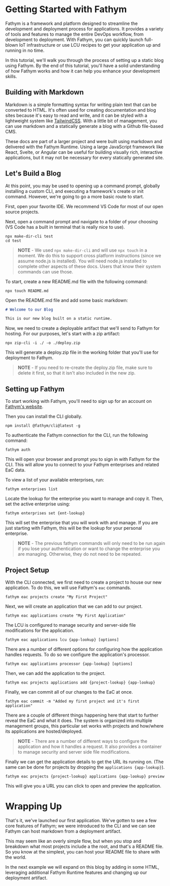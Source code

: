 # Getting Started with Fathym

Fathym is a framework and platform designed to streamline the development and deployment process for applications. It provides a variety of tools and features to manage the entire DevOps workflow, from development to deployment. With Fathym, you can quickly launch full-blown IoT infrastructure or use LCU recipes to get your application up and running in no time.

In this tutorial, we'll walk you through the process of setting up a static blog using Fathym. By the end of this tutorial, you'll have a solid understanding of how Fathym works and how it can help you enhance your development skills.

## Building with Markdown

Markdown is a simple formatting syntax for writing plain text that can be converted to HTML. It's often used for creating documentation and blog sites because it's easy to read and write, and it can be styled with a lightweight system like [TailwindCSS](https://tailwindcss.com/). With a little bit of management, you can use markdown and a statically generate a blog with a Github file-based CMS.

These docs are part of a larger project and were built using markdown and delivered with the Fathym Runtime. Using a large JavaScript framework like React, Svelte, or Angular can be useful for building visually rich, interactive applications, but it may not be necessary for every statically generated site.

## Let's Build a Blog

At this point, you may be used to opening up a command prompt, globally installing a custom CLI, and executing a framework's create or init command. However, we're going to go a more basic route to start.

First, open your favorite IDE. We recommend VS Code for most of our open source projects.

Next, open a command prompt and navigate to a folder of your choosing (VS Code has a built in terminal that is really nice to use).

```cli
npx make-dir-cli test
cd test
```

> **NOTE** - We used `npx make-dir-cli` and will use `npx touch` in a moment. We do this to support cross platform instructions (since we assume node.js is installed). You will need node.js installed to complete other aspects of these docs. Users that know their system commands can use those.

To start, create a new README.md file with the following command:

```cli
npx touch README.md
```

Open the README.md file and add some basic markdown:

```markdown
# Welcome to our Blog

This is our new blog built on a static runtime.
```

Now, we need to create a deployable artifact that we'll send to Fathym for hosting. For our purposes, let's start with a zip artifact:

```cli
npx zip-cli -i ./ -o ./deploy.zip
```

This will generate a deploy.zip file in the working folder that you'll use for deployment to Fathym.

> **NOTE** - If you need to re-create the deploy.zip file, make sure to delete it first, so that it isn't also included in the new zip.

## Setting up Fathym

To start working with Fathym, you'll need to sign up for an account on [Fathym's website](https://www.fathym.com/dashboard).

Then you can install the CLI globally.

```cli
npm install @fathym/cli@latest -g
```

To authenticate the Fathym connection for the CLI, run the following command:

```cli
fathym auth
```

This will open your browser and prompt you to sign in with Fathym for the CLI. This will allow you to connect to your Fathym enterprises and related EaC data.

To view a list of your available enterprises, run:

```cli
fathym enterprises list
```

Locate the lookup for the enterprise you want to manage and copy it. Then, set the active enterprise using:

```cli
fathym enterprises set {ent-lookup}
```

This will set the enterprise that you will work with and manage. If you are just starting with Fathym, this will be the lookup for your personal enterprise.

> **NOTE** - The previous fathym commands will only need to be run again if you lose your authentication or want to change the enterprise you are managing. Otherwise, they do not need to be repeated.

## Project Setup

With the CLI connected, we first need to create a project to house our new application. To do this, we will use Fathym's `eac` commands.

```cli
fathym eac projects create "My First Project"
```

Next, we will create an application that we can add to our project.

```cli
fathym eac applications create "My First Application"
```

The LCU is configured to manage security and server-side file modifications for the application.

```cli
fathym eac applications lcu {app-lookup} [options]
```

There are a number of different options for configuring how the application handles requests. To do so we configure the application's processor.

```cli
fathym eac applications processor {app-lookup} [options]
```

Then, we can add the application to the project.

```cli
fathym eac projects applications add {project-lookup} {app-lookup}
```

Finally, we can commit all of our changes to the EaC at once.

```cli
fathym eac commit -m "Added my first project and it's first application"
```

There are a couple of different things happening here that start to further reveal the EaC and what it does. The system is organized into multiple management groups, this particular set works with projects and how/where its applications are hosted/deployed.

> **NOTE** - There are a number of different ways to configure the application and how it handles a request. It also provides a container to manage security and server side file modifications.

Finally we can get the application details to get the URL its running on. (The same can be done for projects by dropping the `applications {app-lookup}`).

```cli
fathym eac projects {project-lookup} applications {app-lookup} preview
```

This will give you a URL you can click to open and preview the application.

# Wrapping Up

That's it, we've launched our first application. We've gotten to see a few core features of Fathym; we were introduced to the CLI and we can see Fathym can host markdown from a deployment artifact.

This may seem like an overly simple flow, but when you stop and breakdown what most projects include a the root, and that's a README file. So you know at the simplest, you can host your README file to share with the world.

In the next example we will expand on this blog by adding in some HTML, leveraging additional Fathym Runtime features and changing up our deployment artifact.
